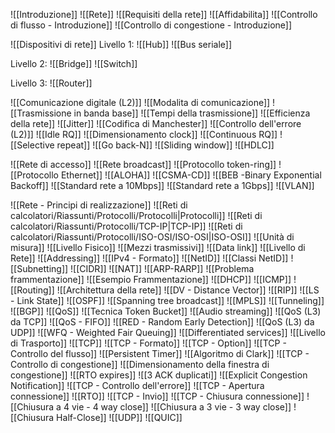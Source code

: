 ![[Introduzione]]
![[Rete]]
![[Requisiti della rete]]
	![[Affidabilita]]
		![[Controllo di flusso - Introduzione]]
		![[Controllo di congestione - Introduzione]]

![[Dispositivi di rete]]
Livello 1:
![[Hub]]
![[Bus seriale]]

Livello 2:
![[Bridge]]
![[Switch]]

Livello 3:
![[Router]]

![[Comunicazione digitale (L2)]]
![[Modalita di comunicazione]]
![[Trasmissione in banda base]]
	![[Tempi della trasmissione]]
		![[Efficienza della rete]]
		![[Jitter]]
	![[Codifica di Manchester]]
	![[Controllo dell'errore (L2)]]
		![[Idle RQ]]
			![[Dimensionamento clock]] 
		![[Continuous RQ]]
			![[Selective repeat]]
			![[Go back-N]]
	![[Sliding window]]
	![[HDLC]]

![[Rete di accesso]]
![[Rete broadcast]]
![[Protocollo token-ring]]
![[Protocollo Ethernet]]
	![[ALOHA]]
	![[CSMA-CD]]
		![[BEB -Binary Exponential Backoff]]
		![[Standard rete a 10Mbps]]
		![[Standard rete a 1Gbps]]
	![[VLAN]]

![[Rete - Principi di realizzazione]]
![[Reti di calcolatori/Riassunti/Protocolli/Protocolli|Protocolli]]
![[Reti di calcolatori/Riassunti/Protocolli/TCP-IP|TCP-IP]]
![[Reti di calcolatori/Riassunti/Protocolli/ISO-OSI/ISO-OSI|ISO-OSI]]
![[Unità di misura]]
	![[Livello Fisico]]
		![[Mezzi trasmissivi]]
	![[Data link]]
	![[Livello di Rete]]
		![[Addressing]]
			![[IPv4 - Formato]]
				![[NetID]]
					![[Classi NetID]]
					![[Subnetting]]
					![[CIDR]]
					![[NAT]]
					![[ARP-RARP]]
			![[Problema frammentazione]]
				![[Esempio Frammentazione]]
			![[DHCP]]
			![[ICMP]]
		![[Routing]]
			![[Architettura della rete]]
			![[DV - Distance Vector]]
				![[RIP]]
			![[LS - Link State]]
				![[OSPF]]
				![[Spanning tree broadcast]]
			![[MPLS]]
				![[Tunneling]]
			![[BGP]]
			![[QoS]]
				![[Tecnica Token Bucket]]
				![[Audio streaming]]
				![[QoS (L3) da TCP]]
					![[QoS - FIFO]]
					![[RED - Random Early Detection]]
				![[QoS (L3) da UDP]]
					![[WFQ - Weighted Fair Queuing]]
				![[Differentiated services]]
	![[Livello di Trasporto]]
		![[TCP]]
			![[TCP - Formato]]
			![[TCP - Option]]
			![[TCP - Controllo del flusso]]
				![[Persistent Timer]]
				![[Algoritmo di Clark]]
			![[TCP - Controllo di congestione]]
				![[Dimensionamento della finestra di congestione]]
					![[RTO expires]]
					![[3 ACK duplicati]]
					![[Explicit Congestion Notification]]
			![[TCP - Controllo dell'errore]]
				![[TCP - Apertura connessione]]
					![[RTO]]
				![[TCP - Invio]]
				![[TCP - Chiusura connessione]]
					![[Chiusura a 4 vie - 4 way close]]
					![[Chiusura a 3 vie - 3 way close]]
					![[Chiusura Half-Close]]
		![[UDP]]
		![[QUIC]]